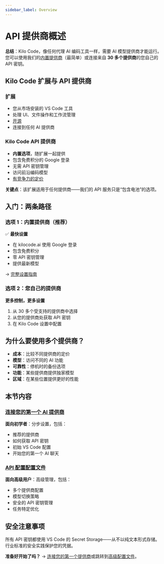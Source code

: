 ```yaml
---
sidebar_label: Overview
---
```


# API 提供商概述

**总结**：Kilo Code，像任何代理 AI 编码工具一样，需要 AI 模型提供商才能运行。您可以使用我们的[内置提供商](/providers/kilocode)（最简单）或连接来自 **30 多个提供商**的您自己的 API 密钥。

## Kilo Code 扩展与 API 提供商

### 扩展
- 您从市场安装的 VS Code 工具
- 处理 UI、文件操作和工作流管理
- [开源](https://github.com/Kilo-Org/kilocode)
- 连接到任何 AI 提供商

### Kilo Code API 提供商
- **内置选项**，随扩展一起提供
- 包含免费积分的 Google 登录
- 无需 API 密钥管理
- 访问前沿编码模型
- [有竞争力的定价](https://kilocode.ai/pricing)

**关键点**：该扩展适用于任何提供商——我们的 API 服务只是“包含电池”的选项。

## 入门：两条路径

### 选项 1：内置提供商（推荐）
✅ **最快设置**
- 在 kilocode.ai 使用 Google 登录
- 包含免费积分
- 零 API 密钥管理
- 提供最新模型

→ [完整设置指南](/providers/kilocode)

### 选项 2：您自己的提供商
**更多控制，更多设置**
1. 从 30 多个受支持的提供商中选择
2. 从您的提供商处获取 API 密钥
3. 在 Kilo Code 设置中配置

## 为什么要使用多个提供商？

- **成本**：比较不同提供商的定价
- **模型**：访问不同的 AI 功能
- **可靠性**：停机时的备份选项
- **功能**：某些提供商提供独家模型
- **区域**：在某些位置提供更好的性能

## 本节内容

### [连接您的第一个 AI 提供商](/getting-started/connecting-api-provider)
**面向初学者**：分步设置，包括：
- 推荐的提供商
- 如何获取 API 密钥
- 初始 VS Code 配置
- 开始您的第一个 AI 聊天

### [API 配置配置文件](/features/api-configuration-profiles)
**面向高级用户**：高级管理，包括：
- 多个提供商配置
- 模型切换策略
- 安全的 API 密钥管理
- 任务特定优化

## 安全注意事项

所有 API 密钥都使用 VS Code 的 Secret Storage——从不以纯文本形式存储。行业标准的安全实践保护您的凭据。

**准备好开始了吗？** → [连接您的第一个提供商](/getting-started/connecting-api-provider)或跳转到[高级配置文件](/features/api-configuration-profiles)。